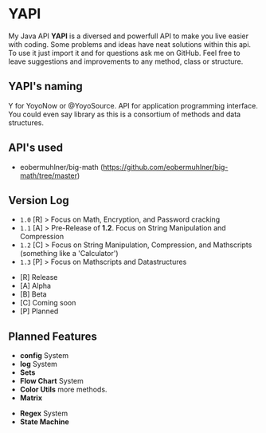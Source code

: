 # YAPI

My Java API **YAPI** is a diversed and powerfull API to make you live easier with coding. Some problems and ideas have neat solutions within this api. To use it just import it and for questions ask me on GitHub. Feel free to leave suggestions and improvements to any method, class or structure. 

## YAPI's naming
Y for YoyoNow or @YoyoSource. API for application programming interface. You could even say library as this is a consortium of methods and data structures.

## API's used
- eobermuhlner/big-math (https://github.com/eobermuhlner/big-math/tree/master)

## Version Log
- `1.0` [R] > Focus on Math, Encryption, and Password cracking
- `1.1` [A] > Pre-Release of **1.2**. Focus on String Manipulation and Compression
- `1.2` [C] > Focus on String Manipulation, Compression, and Mathscripts (something like a 'Calculator')
- `1.3` [P] > Focus on Mathscripts and Datastructures

* [R] Release
* [A] Alpha
* [B] Beta
* [C] Coming soon
* [P] Planned

## Planned Features

- **config** System
- **log** System
- **Sets**
- **Flow Chart** System
- **Color Utils** more methods.
- **Matrix**

* **Regex** System
* **State Machine**